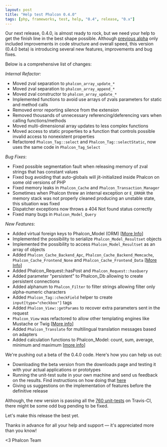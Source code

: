 ```yaml
---
layout: post
title: "Help test Phalcon 0.4.0"
tags: [php, frameworks, test, help, "0.4", release, "0.x"]
---
```


Our next release, 0.4.0, is almost ready to rock, but we need your help to get the finish line in the best shape possible. Although [previous alpha](https://blog.phalconphp.com/post/introducing-phalcon-0-4-0-alpha) only included improvements in code structure and overall speed, this version (0.4.0 beta) is introducing several new features, improvements and bug fixes. 

Below is a comprehensive list of changes:

<!--more-->
*Internal Refactor:*

- Moved zval separation to `phalcon_array_update_*`
- Moved zval separation to `phalcon_array_append_*`
- Moved zval constructor to `phalcon_array_update_*`
- Implemented functions to avoid use arrays of zvals parameters for static and method calls
- Removed error reporting silence from the extension
- Removed thousands of unnecessary referencing/deferencing vars when calling functions/methods
- Moved multi-dimensional array updates to less complex functions
- Moved access to static properties to a function that controls possible invalid access to nonexistent properties
- Refactored `Phalcon_Tag::select` and `Phalcon_Tag::selectStatic`, now uses the same code in `Phalcon_Tag_Select`

*Bug Fixes*:

- Fixed possible segmentation fault when releasing memory of zval strings that has constant values
- Fixed bug avoiding that auto-globals will jit-initialized inside Phalcon on some old versions of PHP
- Fixed memory leaks in `Phalcon_Cache` and `Phalcon_Transaction_Manager`
- Sometimes when Phalcon threw an internal exception or `E_ERROR` the memory stack was not properly cleaned producing an unstable state, this situation was fixed
- Dispatcher exceptions now throws a 404 Not found status correctly
- Fixed many bugs in `Phalcon_Model_Query`

*New Features*:

- Added virtual foreign keys to Phalcon_Model (ORM) [[More Info](https://docs.phalconphp.com/en/latest/reference/models.html#virtual-foreign-keys)]
- Implemented the possibility to serialize `Phalcon_Model_Resultset` objects
- Implemented the possibility to access `Phalcon_Model_Resultset` as an array of objects
- Added `Phalcon_Cache_Backend_Apc`, `Phalcon_Cache_Backend_Memcache`, `Phalcon_Cache_Frontend_None` and `Phalcon_Cache_Frontend_Data` [[More Info](https://docs.phalconphp.com/en/latest/reference/cache.html)]
- Added Phalcon_Request::hasPost and `Phalcon_Request::hasQuery`
- Added parameter "persistent" to Phalcon_Db allowing to create persistent connections
- Added alphanum to `Phalcon_Filter` to filter strings allowing filter only alpha-numeric characters
- Added `Phalcon_Tag::checkField` helper to create `input[type="checkbox"]` tags
- Added `Phalcon_View::getParams` to recover extra parameters sent in the request
- `Phalcon_View` was refactored to allow other templating engines like Mustache or Twig [[More info](https://docs.phalconphp.com/en/latest/reference/views.html#template-engines)]
- Added `Phalcon_Translate` for multilingual translation messages based on adapters
- Added calculation functions to Phalcon_Model: count, sum, average, minimum and maximum [[more info](https://docs.phalconphp.com/en/latest/reference/models.html#generating-calculations)]

We're pushing out a beta of the 0.4.0 code. Here's how you can help us out:

- Downloading the beta version from the downloads page and testing it with your actual applications or prototypes
- Running the unit-test suite in your own machine and send us feedback on the results. Find instructions on how doing that [here](https://github.com/phalcon/cphalcon/tree/master/unit-tests)
- Giving us suggestions on the implementation of features before the definitive release

Although, the new version is passing all the [760 unit-tests](http://travis-ci.org/#!/phalcon/cphalcon/builds/1445961) on Travis-CI, there might be some odd bug pending to be fixed.

Let's make this release the best yet. 

Thanks in advance for all your help and support — it's appreciated more than you know!

<3 Phalcon Team